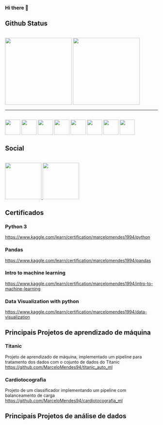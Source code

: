 ### Hi there 👋

## Github Status

<div style="display:inline_block"> <br>
  <img height='220em' src='https://github-readme-stats.vercel.app/api?username=MarceloMendes94&show_icons=true&theme=cobalt' />
  <img height='220em' src='https://github-readme-stats.vercel.app/api/top-langs/?username=MarceloMendes94&theme=cobalt' />
</div>

<hr>

<div style="display:inline_block"> <br>
  <img width="50px" src="https://cdn.jsdelivr.net/gh/devicons/devicon/icons/ubuntu/ubuntu-plain.svg" />
  <img width="50px" src="https://cdn.jsdelivr.net/gh/devicons/devicon/icons/postgresql/postgresql-plain-wordmark.svg" />
  <img width="50px" src="https://cdn.jsdelivr.net/gh/devicons/devicon/icons/python/python-original-wordmark.svg" />
  <img width="50px" src="https://cdn.jsdelivr.net/gh/devicons/devicon/icons/pandas/pandas-original-wordmark.svg" />
  <img width="50px" src="https://cdn.jsdelivr.net/gh/devicons/devicon/icons/numpy/numpy-original-wordmark.svg" />
  <img width="50px" src="https://cdn.jsdelivr.net/gh/devicons/devicon/icons/django/django-original.svg" />
  <img width="50px" src="https://cdn.jsdelivr.net/gh/devicons/devicon/icons/html5/html5-original-wordmark.svg" />
  <img width="50px" src="https://cdn.jsdelivr.net/gh/devicons/devicon/icons/jupyter/jupyter-original-wordmark.svg" />
</div>



## Social
<div style="display:inline_block"> <br>
  <a href="https://t.me/MarceloMendes94">
    <img width="120px" src='https://img.shields.io/badge/Telegram-2CA5E0?style=for-the-badge&logo=telegram&logoColor=white'/>
  </a>
  <a href="https://www.linkedin.com/in/marcelo-mendes/">
    <img width="120px" src='https://img.shields.io/badge/LinkedIn-0077B5?style=for-the-badge&logo=linkedin&logoColor=white'/>
  </a>
</div>

## Certificados
### Python 3
https://www.kaggle.com/learn/certification/marcelomendes1994/python
### Pandas
https://www.kaggle.com/learn/certification/marcelomendes1994/pandas
### Intro to machine learning
https://www.kaggle.com/learn/certification/marcelomendes1994/intro-to-machine-learning
### Data Visualization with python
https://www.kaggle.com/learn/certification/marcelomendes1994/data-visualization

## Principais Projetos de aprendizado de máquina
### Titanic
Projeto de aprendizado de máquina, implementado um pipeline para tratamento dos dados com o cojunto de dados do Titanic
https://github.com/MarceloMendes94/titanic_auto_ml
### Cardiotocografia
Projeto de um classificador implementando um pipeline com balanceamento de carga
https://github.com/MarceloMendes94/cardiotocografia_ml

## Principais Projetos de análise de dados

